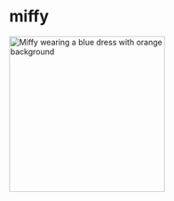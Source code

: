 # miffy
<img width="280" alt="Miffy wearing a blue dress with orange background" src="https://github.com/user-attachments/assets/156716f0-f355-4ea6-9c3c-aca7fc3c57fe" />
